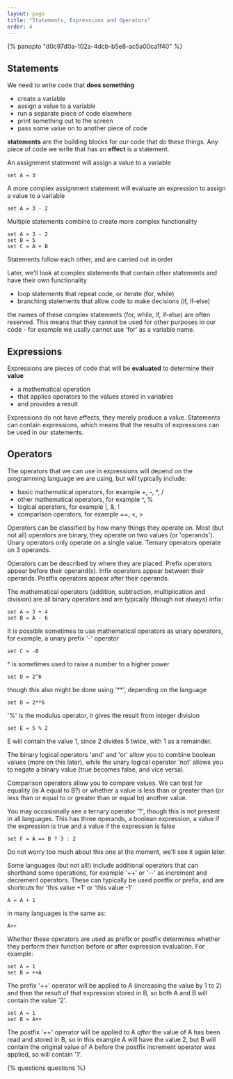 ```yaml
---
layout: page
title: "Statements, Expressions and Operators"
order: 4
---
```


{% panopto "d0c97d0a-102a-4dcb-b5e8-ac5a00ca1f40" %}

## Statements

We need to write code that **does something**

-   create a variable
-   assign a value to a variable
-   run a separate piece of code elsewhere
-   print something out to the screen
-   pass some value on to another piece of code

**statements** are the building blocks for our code that do these things. Any piece of code we write that has an **effect** is a statement.

An assignment statement will assign a value to a variable

```
set A = 3
```

A more complex assignment statement will evaluate an expression to assign a value to a variable

```
set A = 3 - 2
```

Multiple statements combine to create more complex functionality

```
set A = 3 - 2
set B = 5
set C = A + B
```

Statements follow each other, and are carried out in order

Later, we'll look at complex statements that contain other statements and have their own functionality

-   loop statements that repeat code, or iterate (for, while)
-   branching statements that allow code to make decisions (if, if-else)

the names of these complex statements (for, while, if, if-else) are often reserved. This means that they cannot be used for other purposes in our code - for example we usally cannot use 'for' as a variable name.

## Expressions

Expressions are pieces of code that will be **evaluated** to determine their **value**

-   a mathematical operation
-   that applies operators to the values stored in variables
-   and provides a result

Expressions do not have effects, they merely produce a value. Statements can contain expressions, which means that the results of expressions can be used in our statements.

## Operators

The operators that we can use in expressions will depend on the programming language we are using, but will typically include:

-   basic mathematical operators, for example +, -, \*, /
-   other mathematical operators, for example ^, %
-   logical operators, for example |, &, !
-   comparison operators, for example ==, <, >

Operators can be classified by how many things they operate on. Most (but not all) operators are binary, they operate on two values (or 'operands'). Unary operators only operate on a single value. Ternary operators operate on 3 operands.

Operators can be described by where they are placed. Prefix operators appear before their operand(s). Infix operators appear between their operands. Postfix operators appear after their operands.

The mathematical operators (addition, subtraction, multiplication and division) are all binary operators and are typically (though not always) infix:

```
set A = 3 + 4
set B = A - 6
```

It is possible sometimes to use mathematical operators as unary operators, for example, a unary prefix '-' operator

```
set C = -B
```

^ is sometimes used to raise a number to a higher power

```
set D = 2^6
```

though this also might be done using '\*\*', depending on the language

```
set D = 2**6
```

'%' is the modulus operator, it gives the result from integer division

```
set E = 5 % 2
```

E will contain the value 1, since 2 divides 5 twice, with 1 as a remainder.

The binary logical operators 'and' and 'or' allow you to combine boolean values (more on this later), while the unary logical operator 'not' allows you to negate a binary value (true becomes false, and vice versa).

Comparison operators allow you to compare values. We can test for equality (is A equal to B?) or whether a value is less than or greater than (or less than or equal to or greater than or equal to) another value.

You may occasionally see a ternary operator '?', though this is not present in all languages. This has three operands, a boolean expression, a value if the expression is true and a value if the expression is false

```
set F = A == B ? 3 : 2
```

Do not worry too much about this one at the moment, we'll see it again later.

Some languages (but not all!) include additional operators that can shorthand some operations, for example '++' or '--' as increment and decrement operators. These can typically be used postfix or prefix, and are shortcuts for 'this value +1' or 'this value -1'

```
A = A + 1
```

in many languages is the same as:

```
A++
```

Whether these operators are used as prefix or postfix determines whether they perform their function before or after expression evaluation. For example:

```
set A = 1
set B = ++A
```

The prefix '++' operator will be applied to A (increasing the value by 1 to 2) and then the result of that expression stored in B, so both A and B will contain the value '2'.

```
set A = 1
set B = A++
```

The postfix '++' operator will be applied to A _after_ the value of A has been read and stored in B, so in this example A will have the value 2, but B will contain the original value of A before the postfix increment operator was applied, so will contain '1'.

{% questions questions %}
